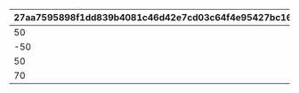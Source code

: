 |27aa7595898f1dd839b4081c46d42e7cd03c64f4e95427bc1618ba6c04daa3cb|d631d5e9fc942dbd8465572cd3207695a7d148fcea8381aef4d4247549f7cf8b|146a9f0e858f4d1ff6e3522f3a6e8158dd12f9d1d9d5e81ba8d74031625a12e1|2832b5235b2d31879da387951982cdf0a90b0509d918cda321fb3046bda6d31e|
| --- | --- | --- | --- |
|50|1|310000101|2|
|-50|2|310000102|2|
|50|2|311010101|1|
|70|2|311020101|1|